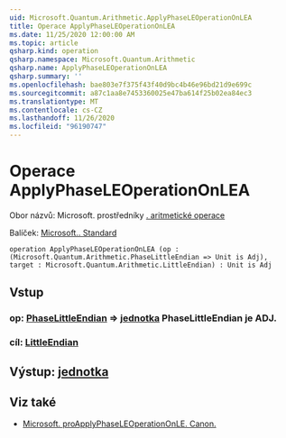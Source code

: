 ```yaml
---
uid: Microsoft.Quantum.Arithmetic.ApplyPhaseLEOperationOnLEA
title: Operace ApplyPhaseLEOperationOnLEA
ms.date: 11/25/2020 12:00:00 AM
ms.topic: article
qsharp.kind: operation
qsharp.namespace: Microsoft.Quantum.Arithmetic
qsharp.name: ApplyPhaseLEOperationOnLEA
qsharp.summary: ''
ms.openlocfilehash: bae803e7f375f43f40d9bc4b46e96bd21d9e699c
ms.sourcegitcommit: a87c1aa8e7453360025e47ba614f25b02ea84ec3
ms.translationtype: MT
ms.contentlocale: cs-CZ
ms.lasthandoff: 11/26/2020
ms.locfileid: "96190747"
---
```

# <a name="applyphaseleoperationonlea-operation"></a>Operace ApplyPhaseLEOperationOnLEA

Obor názvů: Microsoft. prostředníky [. aritmetické operace](xref:Microsoft.Quantum.Arithmetic)

Balíček: [Microsoft.. Standard](https://nuget.org/packages/Microsoft.Quantum.Standard)




```qsharp
operation ApplyPhaseLEOperationOnLEA (op : (Microsoft.Quantum.Arithmetic.PhaseLittleEndian => Unit is Adj), target : Microsoft.Quantum.Arithmetic.LittleEndian) : Unit is Adj
```


## <a name="input"></a>Vstup

### <a name="op--phaselittleendian--unit--is-adj"></a>op: [PhaseLittleEndian](xref:Microsoft.Quantum.Arithmetic.PhaseLittleEndian) => [jednotka](xref:microsoft.quantum.lang-ref.unit) PhaseLittleEndian je ADJ.




### <a name="target--littleendian"></a>cíl: [LittleEndian](xref:Microsoft.Quantum.Arithmetic.LittleEndian)





## <a name="output--unit"></a>Výstup: [jednotka](xref:microsoft.quantum.lang-ref.unit)



## <a name="see-also"></a>Viz také

- [Microsoft. proApplyPhaseLEOperationOnLE. Canon.](xref:Microsoft.Quantum.Canon.ApplyPhaseLEOperationOnLE)